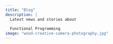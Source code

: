 ```yaml
---
title: "Blog"
description: |
  Latest news and stories about
  
  Functional Programming
image: "wood-creative-camera-photography.jpg"
---
```


